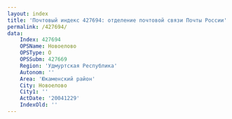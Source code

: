 ```yaml
---
layout: index
title: 'Почтовый индекс 427694: отделение почтовой связи Почты России'
permalink: /427694/
data:
    Index: 427694
    OPSName: Новоелово
    OPSType: О
    OPSSubm: 427669
    Region: 'Удмуртская Республика'
    Autonom: ''
    Area: 'Юкаменский район'
    City: Новоелово
    City1: ''
    ActDate: '20041229'
    IndexOld: ''
---
```

